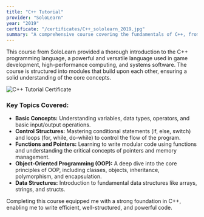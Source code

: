 ```yaml
---
title: "C++ Tutorial"
provider: "SoloLearn"
year: "2019"
certificate: "/certificates/C++_sololearn_2019.jpg"
summary: "A comprehensive course covering the fundamentals of C++, from basic syntax to object-oriented programming concepts."
---
```


This course from SoloLearn provided a thorough introduction to the C++ programming language, a powerful and versatile language used in game development, high-performance computing, and systems software. The course is structured into modules that build upon each other, ensuring a solid understanding of the core concepts.

![C++ Tutorial Certificate](/certificates/C++_sololearn_2019.jpg)

### Key Topics Covered:

- **Basic Concepts:** Understanding variables, data types, operators, and basic input/output operations.
- **Control Structures:** Mastering conditional statements (if, else, switch) and loops (for, while, do-while) to control the flow of the program.
- **Functions and Pointers:** Learning to write modular code using functions and understanding the critical concepts of pointers and memory management.
- **Object-Oriented Programming (OOP):** A deep dive into the core principles of OOP, including classes, objects, inheritance, polymorphism, and encapsulation.
- **Data Structures:** Introduction to fundamental data structures like arrays, strings, and structs.

Completing this course equipped me with a strong foundation in C++, enabling me to write efficient, well-structured, and powerful code.
